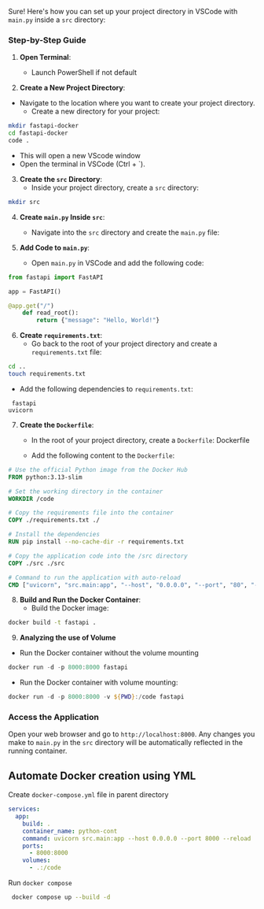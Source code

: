 Sure! Here's how you can set up your project directory in VSCode with `main.py` inside a `src` directory:

### Step-by-Step Guide

1. **Open Terminal**:
   - Launch PowerShell if not default

2. **Create a New Project Directory**:
 - Navigate to the location where you want to create your project directory.
   - Create a new directory for your project:
```sh
mkdir fastapi-docker
cd fastapi-docker
code .
```
- This will open a new VScode window
- Open the terminal in VSCode (Ctrl + `).

3. **Create the `src` Directory**:
   - Inside your project directory, create a `src` directory:
```sh
mkdir src
```

4. **Create `main.py` Inside `src`**:
   - Navigate into the `src` directory and create the `main.py` file:

5. **Add Code to `main.py`**:
   - Open `main.py` in VSCode and add the following code:
```python
from fastapi import FastAPI

app = FastAPI()

@app.get("/")
	def read_root():
		return {"message": "Hello, World!"}
```

6. **Create `requirements.txt`**:
   - Go back to the root of your project directory and create a `requirements.txt` file:
```sh
cd ..
touch requirements.txt
```
   - Add the following dependencies to `requirements.txt`:
```
 fastapi
uvicorn
```

7. **Create the `Dockerfile`**:
   - In the root of your project directory, create a `Dockerfile`:
Dockerfile

   - Add the following content to the `Dockerfile`:
```Dockerfile
# Use the official Python image from the Docker Hub
FROM python:3.13-slim

# Set the working directory in the container
WORKDIR /code

# Copy the requirements file into the container
COPY ./requirements.txt ./

# Install the dependencies
RUN pip install --no-cache-dir -r requirements.txt

# Copy the application code into the /src directory
COPY ./src ./src

# Command to run the application with auto-reload
CMD ["uvicorn", "src.main:app", "--host", "0.0.0.0", "--port", "80", "--reload"]
```

8. **Build and Run the Docker Container**:
   - Build the Docker image:
```sh
docker build -t fastapi .
```

9. **Analyzing the use of Volume**

- Run the Docker container without the volume mounting

```powershell
docker run -d -p 8000:8000 fastapi
```

   - Run the Docker container with volume mounting:


```powershell
docker run -d -p 8000:8000 -v ${PWD}:/code fastapi
```


### Access the Application

Open your web browser and go to `http://localhost:8000`. Any changes you make to `main.py` in the `src` directory will be automatically reflected in the running container.

## Automate Docker creation using YML

Create `docker-compose.yml` file in parent directory 

```yml
services:
  app:
    build: .
    container_name: python-cont
    command: uvicorn src.main:app --host 0.0.0.0 --port 8000 --reload
    ports:
      - 8000:8000
    volumes:
      - .:/code
```

Run `docker compose`

```sh
 docker compose up --build -d
 ```
